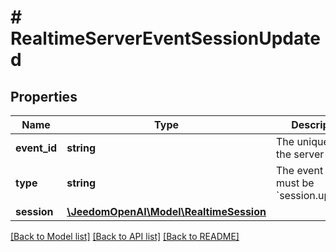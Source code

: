 # # RealtimeServerEventSessionUpdated

## Properties

Name | Type | Description | Notes
------------ | ------------- | ------------- | -------------
**event_id** | **string** | The unique ID of the server event. |
**type** | **string** | The event type, must be &#x60;session.updated&#x60;. |
**session** | [**\JeedomOpenAI\Model\RealtimeSession**](RealtimeSession.md) |  |

[[Back to Model list]](../../README.md#models) [[Back to API list]](../../README.md#endpoints) [[Back to README]](../../README.md)
